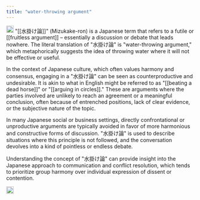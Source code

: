 ```yaml
---
title: "water-throwing argument"
---
```


<img src='https://scrapbox.io/api/pages/nishio/GPT/icon' alt='GPT.icon' height="19.5"/>
"[[水掛け論]]" (Mizukake-ron) is a Japanese term that refers to a futile or [[fruitless argument]] – essentially a discussion or debate that leads nowhere. The literal translation of "水掛け論" is "water-throwing argument," which metaphorically suggests the idea of throwing water where it will not be effective or useful.

In the context of Japanese culture, which often values harmony and consensus, engaging in a "水掛け論" can be seen as counterproductive and undesirable. It is akin to what in English might be referred to as "[[beating a dead horse]]" or "[[arguing in circles]]." These are arguments where the parties involved are unlikely to reach an agreement or a meaningful conclusion, often because of entrenched positions, lack of clear evidence, or the subjective nature of the topic.

In many Japanese social or business settings, directly confrontational or unproductive arguments are typically avoided in favor of more harmonious and constructive forms of discussion. "水掛け論" is used to describe situations where this principle is not followed, and the conversation devolves into a kind of pointless or endless debate.

Understanding the concept of "水掛け論" can provide insight into the Japanese approach to communication and conflict resolution, which tends to prioritize group harmony over individual expression of dissent or contention.

<img src='https://scrapbox.io/api/pages/nishio/en/icon' alt='en.icon' height="19.5"/>
